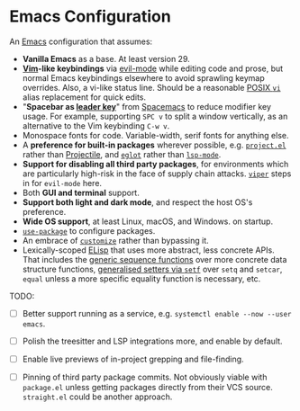 # Emacs Configuration

An [Emacs](https://www.gnu.org/software/emacs/) configuration that assumes:

- **Vanilla Emacs** as a base. At least version 29.
- **[Vim](https://www.vim.org/)-like keybindings** via
  [evil-mode](https://github.com/emacs-evil/evil) while editing code and
  prose, but normal Emacs keybindings elsewhere to avoid sprawling keymap
  overrides. Also, a vi-like status line. Should be a reasonable [POSIX
  `vi`](https://pubs.opengroup.org/onlinepubs/9699919799/utilities/vi.html)
  alias replacement for quick edits.
- "**Spacebar as [leader
  key](https://learnvimscriptthehardway.stevelosh.com/chapters/06.html#leader)**"
  from [Spacemacs](https://www.spacemacs.org/) to reduce modifier key
  usage. For example, supporting `SPC v` to split a window vertically, as an
  alternative to the Vim keybinding `C-w v`.
- Monospace fonts for code. Variable-width, serif fonts for anything else.
- A **preference for built-in packages** wherever possible,
  e.g. [`project.el`](https://www.gnu.org/software/emacs/manual/html_node/emacs/Projects.html)
  rather than [Projectile](https://github.com/bbatsov/projectile), and
  [`eglot`](https://github.com/joaotavora/eglot) rather than
  [`lsp-mode`](https://emacs-lsp.github.io/lsp-mode/).
- **Support for disabling all third party packages**, for environments which
  are particularly high-risk in the face of supply chain
  attacks. [`viper`](https://www.gnu.org/software/emacs/manual/html_node/viper/)
  steps in for `evil-mode` here.
- Both **GUI and terminal** support.
- **Support both light and dark mode**, and respect the host OS's preference.
- **Wide OS support**, at least Linux, macOS, and Windows.
  on startup.
- [`use-package`](https://www.gnu.org/software/emacs/manual/html_mono/use-package.html)
  to configure packages.
- An embrace of
  [`customize`](https://www.gnu.org/software/emacs/manual/html_node/emacs/Easy-Customization.html)
  rather than bypassing it.
- Lexically-scoped
  [ELisp](https://www.gnu.org/software/emacs/manual/html_node/elisp/index.html)
  that uses more abstract, less concrete APIs. That includes the [generic
  sequence
  functions](https://www.gnu.org/software/emacs/manual/html_node/elisp/Sequence-Functions.html)
  over more concrete data structure functions, [generalised setters via
  `setf`](https://www.gnu.org/software/emacs/manual/html_node/elisp/Generalized-Variables.html)
  over `setq` and `setcar`, `equal` unless a more specific equality function
  is necessary, etc.

TODO:

- [ ] Better support running as a service, e.g. `systemctl enable --now --user
   emacs`.
- [ ] Polish the treesitter and LSP integrations more, and enable by default.
- [ ] Enable live previews of in-project grepping and file-finding.
- [ ] Pinning of third party package commits. Not obviously viable with
      `package.el` unless getting packages directly from their VCS
      source. `straight.el` could be another approach.

